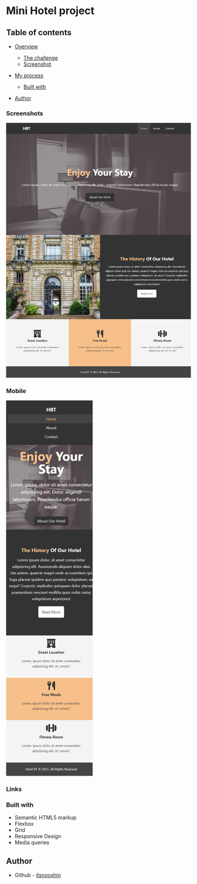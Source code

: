 # Mini Hotel project
 

## Table of contents
- [Overview](#overview)
  - [The challenge](#the-challenge)
  - [Screenshot](#screenshot)
  
- [My process](#my-process)
  - [Built with](#built-with)
  
- [Author](#author)

### Screenshots


![](./screenshots/desktop.png)

### Mobile

![](./screenshots/mobile.png)


 


### Links



### Built with

- Semantic HTML5 markup
- Flexbox
- Grid
- Responsive Design
- Media queries



## Author

- Github - [itsnooshin](https://github.com/itsnooshin)


